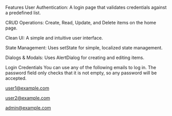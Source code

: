 Features
User Authentication: A login page that validates credentials against a predefined list.

CRUD Operations: Create, Read, Update, and Delete items on the home page.

Clean UI: A simple and intuitive user interface.

State Management: Uses setState for simple, localized state management.

Dialogs & Modals: Uses AlertDialog for creating and editing items.

Login Credentials
You can use any of the following emails to log in. The password field only checks that it is not empty, so any password will be accepted.

user1@example.com

user2@example.com

admin@example.com
